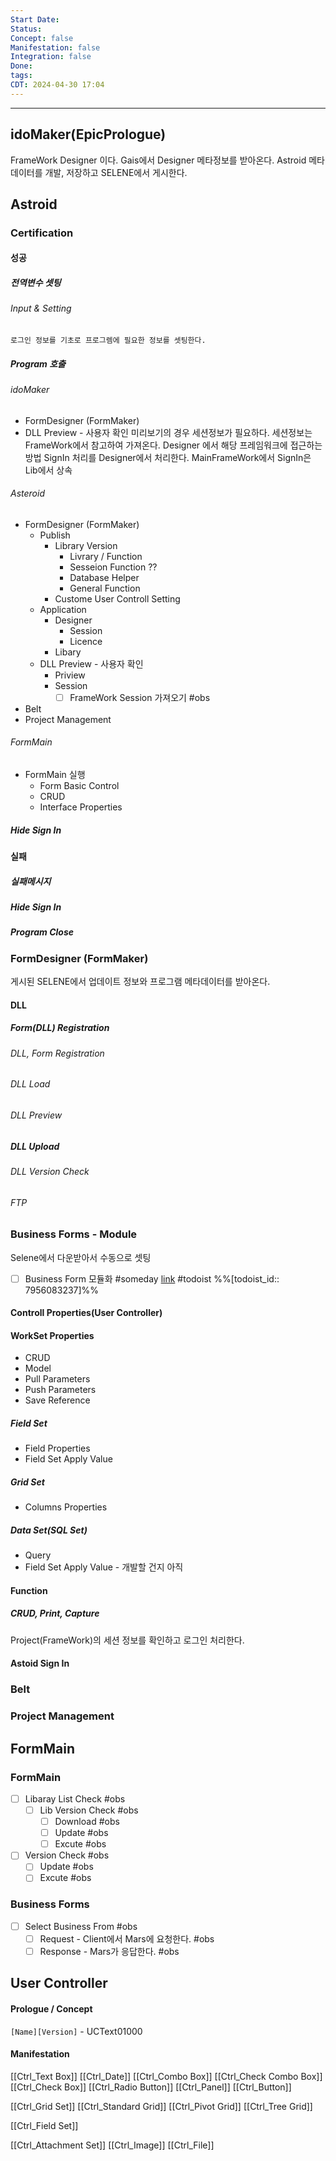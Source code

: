 ```yaml
---
Start Date:
Status:
Concept: false
Manifestation: false
Integration: false
Done:
tags:
CDT: 2024-04-30 17:04
---
```

---
## idoMaker(EpicPrologue)
FrameWork Designer 이다.
Gais에서 Designer 메타정보를 받아온다.
Astroid 메타데이터를 개발, 저장하고 SELENE에서 게시한다.
## Astroid
### Certification
#### 성공



##### 전역변수 셋팅
###### Input & Setting
	로그인 정보를 기초로 프로그렘에 필요한 정보를 셋팅한다.
##### Program 호출
###### idoMaker
- FormDesigner (FormMaker)
- DLL Preview - 사용자 확인
	미리보기의 경우 세션정보가 필요하다.
	세션정보는 FrameWork에서 참고하여 가져온다.
	Designer 에서 해당 프레임워크에 접근하는 방법
		SignIn 처리를 Designer에서 처리한다.
		MainFrameWork에서 SignIn은 Lib에서 상속
###### Asteroid
 - FormDesigner (FormMaker)
	 - Publish
		 - Library Version 
			 - Livrary / Function
			 - Sesseion Function ??
			 - Database Helper
			 - General Function
		 - Custome User Controll Setting
	 - Application
		 - Designer
			 - Session
			 - Licence
		 - Libary
	 - DLL Preview - 사용자 확인
		 - Priview
		 - Session 
			 - [ ] FrameWork Session 가져오기 #obs 
- Belt
- Project Management
###### FormMain
- FormMain 실행
	- Form Basic Control 
	- CRUD
	- Interface Properties

##### Hide Sign In
#### 실패
##### 실패메시지
##### Hide Sign In
##### Program Close
### FormDesigner (FormMaker)
게시된 SELENE에서 업데이트 정보와 프로그램 메타데이터를 받아온다.

#### DLL
##### Form(DLL) Registration
###### DLL, Form Registration
###### DLL Load
###### DLL Preview
##### DLL Upload
###### DLL Version Check
###### FTP
### Business Forms - Module
Selene에서 다운받아서 수동으로 셋팅
- [ ]  Business Form 모듈화 #someday [link](https://todoist.com/app/task/7956083237) #todoist  %%[todoist_id:: 7956083237]%%
#### Controll Properties(User Controller)
#### WorkSet Properties
- CRUD
- Model
- Pull Parameters
- Push Parameters
- Save Reference
##### Field Set
- Field Properties
- Field Set Apply Value
##### Grid Set
- Columns Properties
##### Data Set(SQL Set)
- Query
- Field Set Apply Value - 개발할 건지 아직 
#### Function
##### CRUD, Print, Capture     
Project(FrameWork)의 세션  정보를 확인하고 로그인 처리한다. 
#### Astoid Sign In
### Belt
### Project Management
## FormMain
### FormMain
- [ ] Libaray List Check #obs
	- [ ] Lib Version Check #obs 
		- [ ] Download #obs
		- [ ] Update #obs
		- [ ] Excute #obs
- [ ] Version Check #obs
	- [ ] Update #obs
	- [ ] Excute #obs
### Business Forms
- [ ] Select Business From #obs
	- [ ] Request - Client에서 Mars에 요청한다.  #obs
	- [ ] Response - Mars가 응답한다. #obs
## User Controller

#### Prologue / Concept
`[Name][Version]` - UCText01000
#### Manifestation
[[Ctrl_Text Box]]
[[Ctrl_Date]]
[[Ctrl_Combo Box]]
[[Ctrl_Check Combo Box]]
[[Ctrl_Check Box]]
[[Ctrl_Radio Button]]
[[Ctrl_Panel]]
[[Ctrl_Button]]

[[Ctrl_Grid Set]]
	[[Ctrl_Standard Grid]]
	[[Ctrl_Pivot Grid]]
	[[Ctrl_Tree Grid]]
	
[[Ctrl_Field Set]]

[[Ctrl_Attachment Set]]
	[[Ctrl_Image]]
	[[Ctrl_File]]

